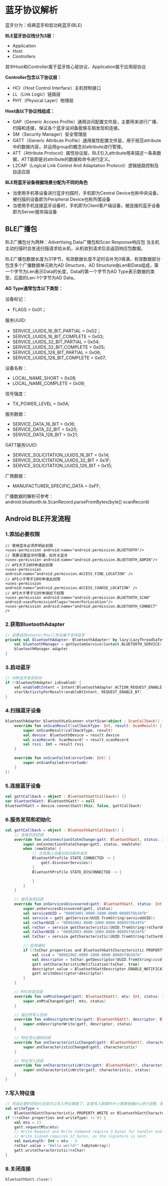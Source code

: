 # 蓝牙协议解析

蓝牙分为：经典蓝牙和低功耗蓝牙(BLE)

**BLE蓝牙协议栈分为3层：**

- Application
- Host
- Controllers

其中Host和Controller属于蓝牙核心层协议，Application属于应用层协议

**Controller包含以下协议层：**

- HCI（Host Control Interface）主机控制接口
- LL（Link Logic）链路层
- PHY（Physical Layer）物理层

**Host由以下协议栈组成：**

- GAP（Generic Access Profile）通用访问配置文件层，主要用来进行广播、扫描和连接，保证各个蓝牙设间备能够互相发现和连接。
- SM（Security Manager）安全管理层
- GATT（Generic Attribute Profile）通用属性配置文件层，用于规范attribute中的数据内容，并运用group的概念对attribute进行管理。
- ATT（Attribute Protocol）属性协议层，BLE引入attribute用来描述一条条数据，ATT层即是对attribute的数据和命令进行定义。
- L2CAP（Logical Link Control And Adaptation Protocol）逻辑链路控制及自适应层

**BLE将蓝牙设备根据场景分配为不同的角色**

- 当使用手机等设备进行蓝牙扫描时，手机即为Central Device也称中央设备，被扫描的设备即为Peripheral Device也称外围设备
- 当使用手机连接蓝牙设备时，手机即为Client客户端设备，被连接的蓝牙设备即为Server服务端设备

## BLE广播包

BLE广播包分为两种：Advertising Data广播包和Scan Response响应包 当主机主动扫描时会发送扫描请求给从机，从机收到请求后会返回响应包数据。

BLE广播包数据长度为31字节，有效数据长度不足时会补充0填满，有效数据部分包含多个广播数据单元称为AD Structure，AD Structure由Len和Data组成，第一个字节为Len表示Data的长度，Data的第一个字节为AD
Type表示数据的类型，后面的Len-1个字节为AD Data。

**AD Type通常包含以下类型：**

设备标记：

- FLAGS = 0x01；

服务UUID:

- SERVICE_UUIDS_16_BIT_PARTIAL = 0x02；
- SERVICE_UUIDS_16_BIT_COMPLETE = 0x03;
- SERVICE_UUIDS_32_BIT_PARTIAL = 0x04;
- SERVICE_UUIDS_32_BIT_COMPLETE = 0x05;
- SERVICE_UUIDS_128_BIT_PARTIAL = 0x06;
- SERVICE_UUIDS_128_BIT_COMPLETE = 0x07;

设备名称：

- LOCAL_NAME_SHORT = 0x08;
- LOCAL_NAME_COMPLETE = 0x09;

信号强度：

- TX_POWER_LEVEL = 0x0A;

服务数据：

- SERVICE_DATA_16_BIT = 0x16;
- SERVICE_DATA_32_BIT = 0x20;
- SERVICE_DATA_128_BIT = 0x21;

GATT服务UUID:

- SERVICE_SOLICITATION_UUIDS_16_BIT = 0x14;
- SERVICE_SOLICITATION_UUIDS_32_BIT = 0x1F;
- SERVICE_SOLICITATION_UUIDS_128_BIT = 0x15;

厂商数据：

- MANUFACTURER_SPECIFIC_DATA = 0xFF;

广播数据的解析可参考：android.bluetooth.le.ScanRecord.parseFromBytes(byte[] scanRecord)

## Android BLE开发流程

### 1.添加必要权限

```
// 使用蓝牙必须声明此权限
<uses-permission android:name="android.permission.BLUETOOTH"/>
// 需要设置蓝牙时需要，如开关蓝牙
<uses-permission android:name="android.permission.BLUETOOTH_ADMIN"/>
// API大于28时申请此权限
<uses-permission android:name="android.permission.ACCESS_FINE_LOCATION" />
// API小于等于28时申请此权限
<uses-permission android:name="android.permission.ACCESS_COARSE_LOCATION" />
// API大于等于31时申请如下权限
<uses-permission android:name="android.permission.BLUETOOTH_SCAN" android:usesPermissionFlags="neverForLocation"/>
<uses-permission android:name="android.permission.BLUETOOTH_CONNECT" />
```

### 2.获取BluetoothAdapter

```kotlin
// 如果返回adapter为null则设备不支持蓝牙
private val bluetoothAdapter: BluetoothAdapter? by lazy(LazyThreadSafetyMode.NONE) {
    val bluetoothManager = getSystemService(Context.BLUETOOTH_SERVICE) as BluetoothManager
    bluetoothManager.adapter
}
```

### 3.启动蓝牙

```kotlin
// 判断蓝牙是否启动
if (!bluetoothAdapter.isEnabled) {
    val enableBtIntent = Intent(BluetoothAdapter.ACTION_REQUEST_ENABLE)
    startActivityForResult(enableBtIntent, REQUEST_ENABLE_BT)
}
```

### 4.扫描蓝牙设备

```kotlin
bluetoothAdapter.bluetoothLeScanner.startScan(object : ScanCallback() {
    override fun onScanResult(callbackType: Int, result: ScanResult) {
        super.onScanResult(callbackType, result)
        val device: BluetoothDevice = result.device
        val scanRecord: ScanRecord? = result.scanRecord
        val rssi: Int = result.rssi
    }

    override fun onScanFailed(errorCode: Int) {
        super.onScanFailed(errorCode)
    }
})
```

### 5.连接蓝牙设备

```kotlin
val gattCallback = object : BluetoothGattCallback() {}
var bluetoothGatt: BluetoothGatt? = null
bluetoothGatt = device.connectGatt(this, false, gattCallback)
```

### 6.服务发现和初始化

```kotlin
val gattCallback = object : BluetoothGattCallback() {
    // 连接状态回调
    override fun onConnectionStateChange(gatt: BluetoothGatt, status: Int, newState: Int) {
        super.onConnectionStateChange(gatt, status, newState)
        when (newState) {
            // 在连接上设备后启动服务发现
            BluetoothProfile.STATE_CONNECTED -> {
                gatt.discoverServices()
            }
            BluetoothProfile.STATE_DISCONNECTED -> {

            }
        }
    }

    // 服务发现回调
    override fun onServicesDiscovered(gatt: BluetoothGatt, status: Int) {
        super.onServicesDiscovered(gatt, status)
        val serviceUUID = "00002001-0000-1000-8000-00805f9b34fb"
        val service = gatt.getService(UUID.fromString(serviceUUID))
        val rxCharUUID = "00002002-0000-1000-8000-00805f9b34fb"
        val rxChar = service.getCharacteristic(UUID.fromString(rxCharUUID))
        val txCharUUID = "00002003-0000-1000-8000-00805f9b34fb"
        val txChar = service.getCharacteristic(UUID.fromString(txCharUUID))

        // 启用通知
        if ((txChar.properties and BluetoothGattCharacteristic.PROPERTY_NOTIFY) != 0) {
            val cccd = "00002902-0000-1000-8000-00805f9b34fb"
            val descriptor = txChar.getDescriptor(UUID.fromString(cccd))
            gatt.setCharacteristicNotification(txChar, true)
            descriptor.value = BluetoothGattDescriptor.ENABLE_NOTIFICATION_VALUE
            gatt.writeDescriptor(descriptor)
        }
    }

    // MTU改变回调
    override fun onMtuChanged(gatt: BluetoothGatt?, mtu: Int, status: Int) {
        super.onMtuChanged(gatt, mtu, status)
    }

    // 描述符写入回调
    override fun onDescriptorWrite(gatt: BluetoothGatt?, descriptor: BluetoothGattDescriptor?, status: Int) {
        super.onDescriptorWrite(gatt, descriptor, status)
    }

    // 特征变化通知回调
    override fun onCharacteristicChanged(gatt: BluetoothGatt?, characteristic: BluetoothGattCharacteristic?) {
        super.onCharacteristicChanged(gatt, characteristic)
    }

    // 特征写入回调
    override fun onCharacteristicWrite(gatt: BluetoothGatt?, characteristic: BluetoothGattCharacteristic?, status: Int) {
        super.onCharacteristicWrite(gatt, characteristic, status)
    }
}
```

### 7.写入特征值

```kotlin
// 完成必要的初始化后就可以写入特征数据了，这里写入数据的大小需要根据mtu进行调整，默认mtu为23，包含一个字节的操作码(op code)和两个字节的属性句柄(attribute handle)，所以有效数据为mtu-3
val writeType =
    BluetoothGattCharacteristic.PROPERTY_WRITE or BluetoothGattCharacteristic.PROPERTY_WRITE_NO_RESPONSE
if ((rxChar.properties and writeType) != 0) {
    val mtu = 23
    gatt.requestMtu(mtu)
    // Write Request and Write Command require 3 bytes for handler and op code.
    // Write Signed requires 12 bytes, as the signature is sent.
    val maxLength: Int = mtu - 3
    rxChar.value = "Hello world!".toByteArray()
    gatt.writeCharacteristic(rxChar)
}
```

### 8.关闭连接
```kotlin
bluetoothGatt.close()
```

